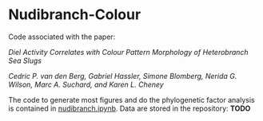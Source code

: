 # Nudibranch-Colour

Code associated with the paper:

_Diel Activity Correlates with Colour Pattern Morphology of Heterobranch Sea Slugs_

_Cedric P. van den Berg, Gabriel Hassler, Simone Blomberg, Nerida G. Wilson, Marc A. Suchard, and Karen L. Cheney_


The code to generate most figures and do the phylogenetic factor analysis is contained in [nudibranch.ipynb](https://github.com/gabehassler/Nudibranch-Colour/blob/main/nudibranch.ipynb).
Data are stored in the repository: __TODO__

